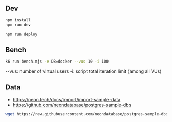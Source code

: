 ## Dev

```sh
npm install
npm run dev
```

```sh
npm run deploy
```

## Bench

```sh
k6 run bench.mjs -e DB=docker --vus 10 -i 100
```

--vus: number of virtual users
-i: script total iteration limit (among all VUs)

## Data

- <https://neon.tech/docs/import/import-sample-data>
- <https://github.com/neondatabase/postgres-sample-dbs>

```sh
wget https://raw.githubusercontent.com/neondatabase/postgres-sample-dbs/main/periodic_table.sql
```

